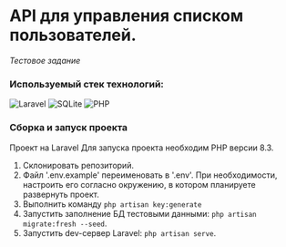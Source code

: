 # API для управления списком пользователей.
*Тестовое задание*

### Используемый стек технологий:
![Laravel](https://img.shields.io/badge/laravel-%23FF2D20.svg?style=for-the-badge&logo=laravel&logoColor=white)
![SQLite](https://img.shields.io/badge/sqlite-%23777B5.svg?style=for-the-badge&logo=sqlite&logoColor=white)
![PHP](https://img.shields.io/badge/php-%23777BB4.svg?style=for-the-badge&logo=php&logoColor=white)

### Сборка и запуск проекта
Проект на Laravel
Для запуска проекта необходим PHP версии 8.3.
1) Склонировать репозиторий.
3) Файл '.env.example' переименовать в '.env'. При необходимости, настроить его согласно окружению, в котором планируете развернуть проект.
4) Выполнить команду `php artisan key:generate`
7) Запустить заполнение БД тестовыми данными: `php artisan migrate:fresh --seed`.
8) Запустить dev-сервер Laravel: `php artisan serve`.
